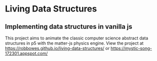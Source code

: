 # Living Data Structures
## Implementing data structures in vanilla js

This project aims to animate the classic computer science abstract data structures in p5 with the matter-js physics engine. View the project at https://robbowes.github.io/living-data-structures/ or https://mystic-song-172301.appspot.com/
